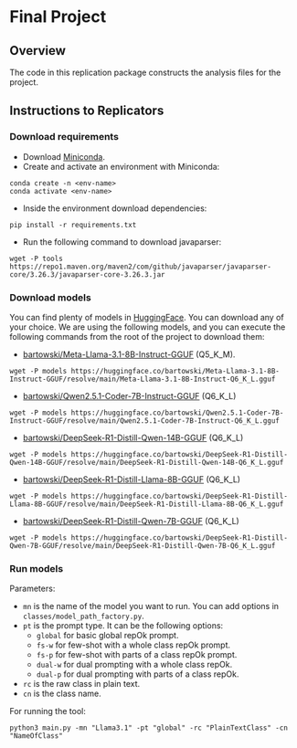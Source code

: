 # Final Project

## Overview

The code in this replication package constructs the analysis files for the project.

## Instructions to Replicators

### Download requirements
- Download [Miniconda](https://docs.anaconda.com/miniconda/).
- Create and activate an environment with Miniconda:
```
conda create -n <env-name>
conda activate <env-name>
```
- Inside the environment download dependencies:
```
pip install -r requirements.txt
```
- Run the following command to download javaparser:
```
wget -P tools https://repo1.maven.org/maven2/com/github/javaparser/javaparser-core/3.26.3/javaparser-core-3.26.3.jar
```

### Download models

You can find plenty of models in [HuggingFace](https://huggingface.co/models). You can download any of your choice. We are using the following models, and you can execute the following commands from the root of the project to download them:

- [bartowski/Meta-Llama-3.1-8B-Instruct-GGUF](https://huggingface.co/bartowski/Meta-Llama-3.1-8B-Instruct-GGUF) (Q5_K_M).
```
wget -P models https://huggingface.co/bartowski/Meta-Llama-3.1-8B-Instruct-GGUF/resolve/main/Meta-Llama-3.1-8B-Instruct-Q6_K_L.gguf
```

- [bartowski/Qwen2.5.1-Coder-7B-Instruct-GGUF](https://huggingface.co/bartowski/Qwen2.5.1-Coder-7B-Instruct-GGUF) (Q6_K_L)
```
wget -P models https://huggingface.co/bartowski/Qwen2.5.1-Coder-7B-Instruct-GGUF/resolve/main/Qwen2.5.1-Coder-7B-Instruct-Q6_K_L.gguf
```

- [bartowski/DeepSeek-R1-Distill-Qwen-14B-GGUF](https://huggingface.co/bartowski/DeepSeek-R1-Distill-Qwen-14B-GGUF) (Q6_K_L)
```
wget -P models https://huggingface.co/bartowski/DeepSeek-R1-Distill-Qwen-14B-GGUF/resolve/main/DeepSeek-R1-Distill-Qwen-14B-Q6_K_L.gguf
```

- [bartowski/DeepSeek-R1-Distill-Llama-8B-GGUF](https://huggingface.co/bartowski/DeepSeek-R1-Distill-Llama-8B-GGUF) (Q6_K_L)
```
wget -P models https://huggingface.co/bartowski/DeepSeek-R1-Distill-Llama-8B-GGUF/resolve/main/DeepSeek-R1-Distill-Llama-8B-Q6_K_L.gguf
```

- [bartowski/DeepSeek-R1-Distill-Qwen-7B-GGUF](https://huggingface.co/bartowski/DeepSeek-R1-Distill-Qwen-7B-GGUF) (Q6_K_L)
```
wget -P models https://huggingface.co/bartowski/DeepSeek-R1-Distill-Qwen-7B-GGUF/resolve/main/DeepSeek-R1-Distill-Qwen-7B-Q6_K_L.gguf
```

### Run models
Parameters:
- `mn` is the name of the model you want to run. You can add options in `classes/model_path_factory.py`.
- `pt` is the prompt type. It can be the following options:
  - `global` for basic global repOk prompt.
  - `fs-w` for few-shot with a whole class repOk prompt.
  - `fs-p` for few-shot with parts of a class repOk prompt.
  - `dual-w` for dual prompting with a whole class repOk.
  - `dual-p` for dual prompting with parts of a class repOk.
- `rc` is the raw class in plain text.
- `cn` is the class name.

For running the tool:
```
python3 main.py -mn "Llama3.1" -pt "global" -rc "PlainTextClass" -cn "NameOfClass"
```
